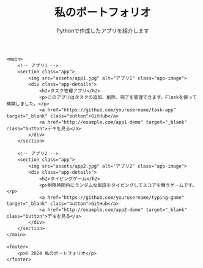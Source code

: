 <!DOCTYPE html>
<html lang="ja">
<head>
    <meta charset="UTF-8">
    <meta name="viewport" content="width=device-width, initial-scale=1.0">
    <title>Pythonアプリポートフォリオ</title>
    <link rel="stylesheet" href="style.css">
</head>
<body>
    <header>
        <h1>私のポートフォリオ</h1>
        <p>Pythonで作成したアプリを紹介します</p>
    </header>

    <main>
        <!-- アプリ1 -->
        <section class="app">
            <img src="assets/app1.jpg" alt="アプリ1" class="app-image">
            <div class="app-details">
                <h2>タスク管理アプリ</h2>
                <p>このアプリはタスクの追加、削除、完了を管理できます。Flaskを使って構築しました。</p>
                <a href="https://github.com/yourusername/task-app" target="_blank" class="button">GitHub</a>
                <a href="http://example.com/app1-demo" target="_blank" class="button">デモを見る</a>
            </div>
        </section>

        <!-- アプリ2 -->
        <section class="app">
            <img src="assets/app2.jpg" alt="アプリ2" class="app-image">
            <div class="app-details">
                <h2>タイピングゲーム</h2>
                <p>制限時間内にランダムな単語をタイピングしてスコアを競うゲームです。</p>
                <a href="https://github.com/yourusername/typing-game" target="_blank" class="button">GitHub</a>
                <a href="http://example.com/app2-demo" target="_blank" class="button">デモを見る</a>
            </div>
        </section>
    </main>

    <footer>
        <p>© 2024 私のポートフォリオ</p>
    </footer>
</body>
</html>
